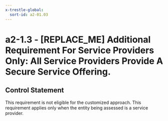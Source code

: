 ```yaml
---
x-trestle-global:
  sort-id: a2-01.03
---
```


# a2-1.3 - \[REPLACE_ME\] Additional Requirement For Service Providers Only: All Service Providers Provide A Secure Service Offering.

## Control Statement

This requirement is not eligible for the customized approach. This requirement applies
only when the entity being assessed is a service provider.
